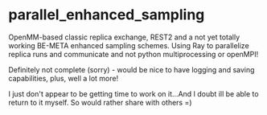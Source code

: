 # parallel_enhanced_sampling

OpenMM-based classic replica exchange, REST2 and a not yet totally working BE-META enhanced sampling schemes. Using Ray to parallelize replica runs and communicate and not python multiprocessing or openMPI! 

Definitely not complete (sorry) - would be nice to have logging and saving capabilities, plus, well a lot more!  

I just don't appear to be getting time to work on it...And I doubt ill be able to return to it myself. So would rather share with others =)

